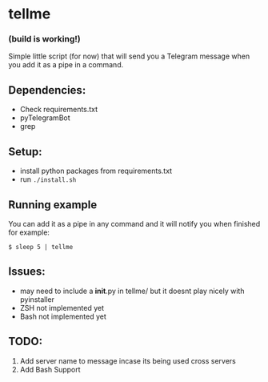 # tellme
### (build is working!)

Simple little script (for now) that will send you a Telegram message when you add it as a pipe in a command.

## Dependencies:
- Check requirements.txt
- pyTelegramBot
- grep

## Setup:
- install python packages from requirements.txt
- run ``` ./install.sh ```

## Running example
You can add it as a pipe in any command and it will notify you when finished
for example:
```
$ sleep 5 | tellme
```

## Issues:
- may need to include a __init__.py in tellme/ but it doesnt play nicely with pyinstaller
- ZSH not implemented yet
- Bash not implemented yet

## TODO:
1) Add server name to message incase its being used cross servers
2) Add Bash Support
